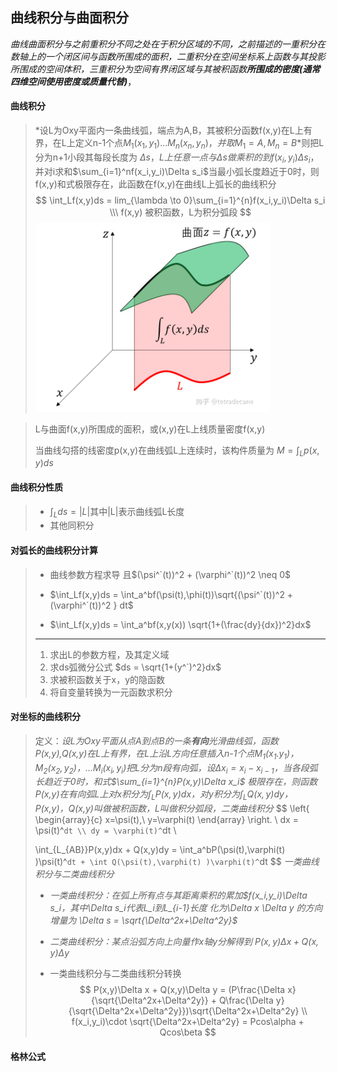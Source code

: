 ## 曲线积分与曲面积分

*曲线曲面积分与之前重积分不同之处在于积分区域的不同，之前描述的一重积分在数轴上的一个闭区间与函数所围成的面积，二重积分在空间坐标系上函数与其投影所围成的空间体积，三重积分为空间有界闭区域与其被积函数**所围成的密度(通常四维空间使用密度或质量代替)***，

#### **曲线积分**

> *设L为Oxy平面内一条曲线弧，端点为A,B，其被积分函数f(x,y)在L上有界，在L上定义n-1个点$M_1(x_1,y_1) ... M_n(x_n,y_n)，并取M_1=A,M_n=B$*则把L分为n+1小段其每段长度为 $\Delta s，L上任意一点与\Delta s做乘积的到 f(x_i,y_i)\Delta s_i$，并对i求和$\sum_{i=1}^nf(x_i,y_i)\Delta s_i$当最小弧长度趋近于0时，则f(x,y)和式极限存在，此函数在f(x,y)在曲线L上弧长的曲线积分 
> $$
> \int_Lf(x,y)ds = lim_{\lambda \to 0}\sum_{i=1}^{n}f(x_i,y_i)\Delta s_i \\\
> f(x,y) 被积函数，L为积分弧段
> $$
> ![image-20220724102158800](img\image-20220724102158800.png) 

> L与曲面f(x,y)所围成的面积，或(x,y)在L上线质量密度f(x,y)
> 
>当曲线勾搭的线密度p(x,y)在曲线弧L上连续时，该构件质量为 $M=\int_Lp(x,y)ds$

#### **曲线积分性质**

> - $\int_Lds =|L|$其中|L|表示曲线弧L长度
> - 其他同积分

#### **对弧长的曲线积分计算**

> - 曲线参数方程求导 且$(\psi^`(t))^2 + (\varphi^`(t))^2 \neq 0$
>
> - $\int_Lf(x,y)ds = \int_a^bf(\psi(t),\phi(t))\sqrt{(\psi^`(t))^2 + (\varphi^`(t))^2 } dt$
>
> - $\int_Lf(x,y)ds = \int_a^bf(x,y(x)) \sqrt{1+(\frac{dy}{dx})^2}dx$
>
> ---
>
> 1. 求出L的参数方程，及其定义域
> 2. 求ds弧微分公式 $ds = \sqrt{1+(y^`)^2}dx$
> 3. 求被积函数关于x，y的隐函数
> 4. 将自变量转换为一元函数求积分

#### **对坐标的曲线积分**

> 定义：*设L为Oxy平面从点A到点B的一条**有向**光滑曲线弧，函数P(x,y),Q(x,y)在L上有界，在L上沿L方向任意插入n-1个点$M_1(x_1.y_1)，M_2(x_2,y_2)，...M_i(x_i,y_i)$把L分为n段有向弧，设$\Delta x_i = x_i -x_{i-1}$，当各段弧长趋近于0时，和式$\sum_{i=1}^{n}P(x,y)\Delta x_i$ 极限存在，则函数P(x,y)在有向弧L上对x积分为$\int_LP(x,y)dx$，对y积分为$\int_LQ(x,y)dy$，P(x,y)，Q(x,y)叫做被积函数，L叫做积分弧段，二类曲线积分*
> $$
> \left\{
> 	\begin{array}{c}
> 		x=\psi(t),\\
> 		y=\varphi(t) 
> 	\end{array}
> \right. \\ 
> dx = \psi(t)^`dt \\
> dy = \varphi(t)^`dt \\
> 
> \int_{L_{AB}}P(x,y)dx + Q(x,y)dy = \int_a^bP(\psi(t),\varphi(t) )\psi(t)^`dt + \int Q(\psi(t),\varphi(t) )\varphi(t)^`dt
> $$
> *一类曲线积分与二类曲线积分*
>
> - *一类曲线积分：在弧上所有点与其距离乘积的累加$f(x_i,y_i)\Delta s_i，其中\Delta s_i代表L_i到L_{i-1}长度 化为\Delta x \Delta y 的方向增量为 \Delta s = \sqrt{\Delta^2x+\Delta^2y}$*
>
> - *二类曲线积分：某点沿弧方向上向量作x轴y分解得到 $P(x,y)\Delta x + Q(x,y)\Delta y$*
>
> - 一类曲线积分与二类曲线积分转换 
>   $$
>   P(x,y)\Delta x + Q(x,y)\Delta y = (P\frac{\Delta x}{\sqrt{\Delta^2x+\Delta^2y}} + Q\frac{\Delta y}{\sqrt{\Delta^2x+\Delta^2y}})\sqrt{\Delta^2x+\Delta^2y} \\
>   f(x_i,y_i)\cdot \sqrt{\Delta^2x+\Delta^2y} = Pcos\alpha + Qcos\beta
>   $$
>   

#### **格林公式**

> 





